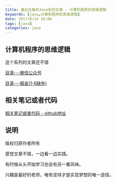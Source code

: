 ```yaml
---
title: 最近在看的Java系列文章 - 计算机程序的思维逻辑
keywords: [java,计算机程序的思维逻辑]
date: 2017/8/14 10:06
tags: [java]
categories: java
---
```

## 计算机程序的思维逻辑
这个系列的文章还不错

[目录---微信公众号](http://mp.weixin.qq.com/s/u_WmkE5meMWuZ81G5gHhBQ)

[目录---掘金(1-6缺失)](https://juejin.im/user/5791632a165abd00584bb496)

## 相关笔记或者代码
[相关笔记或者代码 - github地址](https://github.com/hisen-yuan/IDEAPractice/tree/master/src/main/java/com/hisen/programLogicOfThinking)

## 说明
版权归原作者所有

感觉文章不错，一边看一边实践。

有时候从头开始学习也会有另一番风味。

兴趣是最好的老师，唯有坚持才是实现梦想的唯一途径。